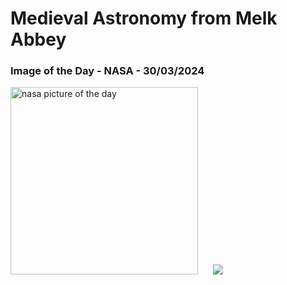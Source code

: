 # Medieval Astronomy from Melk Abbey
### Image of the Day - NASA - 30/03/2024
<img src="https://apod.nasa.gov/apod/image/2403/medieval_fragmentW600.jpg" alt="nasa picture of the day" width="300"/>&nbsp; &nbsp; &nbsp; <img src="https://github-readme-streak-stats.herokuapp.com/?user=tempo-riz&theme=onedark" >



  
